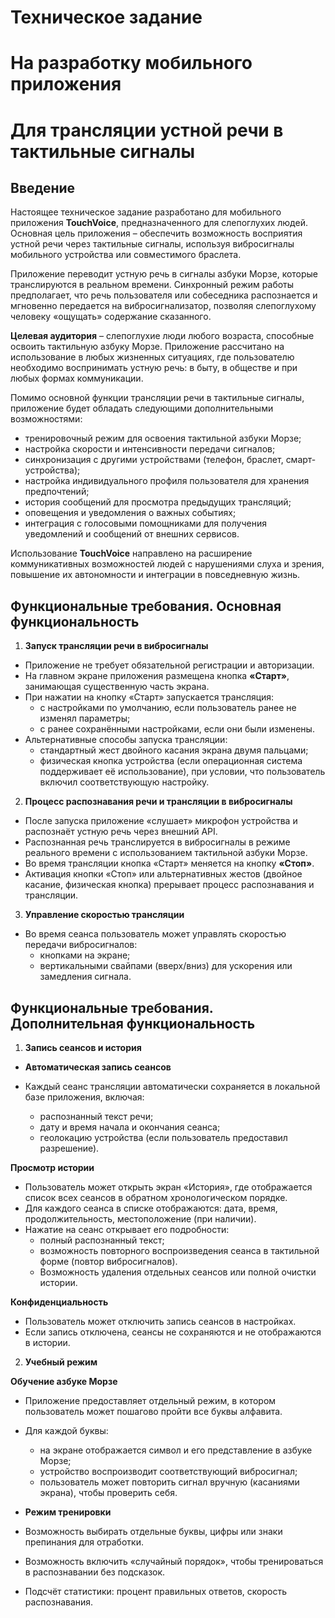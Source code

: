 ﻿# Техническое задание 
# На разработку мобильного приложения
# Для трансляции устной речи в тактильные сигналы

## **Введение**

Настоящее техническое задание разработано для мобильного приложения **TouchVoice**, предназначенного для слепоглухих людей. Основная цель приложения – обеспечить возможность восприятия устной речи через тактильные сигналы, используя вибросигналы мобильного устройства или совместимого браслета.

Приложение переводит устную речь в сигналы азбуки Морзе, которые транслируются в реальном времени. Синхронный режим работы предполагает, что речь пользователя или собеседника распознается и мгновенно передается на вибросигнализатор, позволяя слепоглухому человеку «ощущать» содержание сказанного.

**Целевая аудитория** – слепоглухие люди любого возраста, способные освоить тактильную азбуку Морзе. Приложение рассчитано на использование в любых жизненных ситуациях, где пользователю необходимо воспринимать устную речь: в быту, в обществе и при любых формах коммуникации.

Помимо основной функции трансляции речи в тактильные сигналы, приложение будет обладать следующими дополнительными возможностями:

* тренировочный режим для освоения тактильной азбуки Морзе;
* настройка скорости и интенсивности передачи сигналов;
* синхронизация с другими устройствами (телефон, браслет, смарт-устройства);
* настройка индивидуального профиля пользователя для хранения предпочтений;
* история сообщений для просмотра предыдущих трансляций;
* оповещения и уведомления о важных событиях;
* интеграция с голосовыми помощниками для получения уведомлений и сообщений от внешних сервисов.

Использование **TouchVoice** направлено на расширение коммуникативных возможностей людей с нарушениями слуха и зрения, повышение их автономности и интеграции в повседневную жизнь.

## Функциональные требования. Основная функциональность

1. **Запуск трансляции речи в вибросигналы**

* Приложение не требует обязательной регистрации и авторизации.
* На главном экране приложения размещена кнопка **«Старт»**, занимающая существенную часть экрана.
* При нажатии на кнопку «Старт» запускается трансляция:
  * с настройками по умолчанию, если пользователь ранее не изменял параметры;
  * с ранее сохранёнными настройками, если они были изменены.
* Альтернативные способы запуска трансляции:
  * стандартный жест двойного касания экрана двумя пальцами;
  * физическая кнопка устройства (если операционная система поддерживает её использование), при условии, что пользователь включил соответствующую настройку.

2. **Процесс распознавания речи и трансляции в вибросигналы**

* После запуска приложение «слушает» микрофон устройства и распознаёт устную речь через внешний API.
* Распознанная речь транслируется в вибросигналы в режиме реального времени с использованием тактильной азбуки Морзе.
* Во время трансляции кнопка «Старт» меняется на кнопку **«Стоп»**.
* Активация кнопки «Стоп» или альтернативных жестов (двойное касание, физическая кнопка) прерывает процесс распознавания и трансляции.

3. **Управление скоростью трансляции**

* Во время сеанса пользователь может управлять скоростью передачи вибросигналов:
  * кнопками на экране;
  * вертикальными свайпами (вверх/вниз) для ускорения или замедления сигнала.


## Функциональные требования. Дополнительная функциональность

1. **Запись сеансов и история**

* **Автоматическая запись сеансов**

* Каждый сеанс трансляции автоматически сохраняется в локальной базе приложения, включая:
  * распознанный текст речи;
  * дату и время начала и окончания сеанса;
  * геолокацию устройства (если пользователь предоставил разрешение).

**Просмотр истории**

* Пользователь может открыть экран «История», где отображается список всех сеансов в обратном хронологическом порядке.
* Для каждого сеанса в списке отображаются: дата, время, продолжительность, местоположение (при наличии).
* Нажатие на сеанс открывает его подробности:
  * полный распознанный текст;
  * возможность повторного воспроизведения сеанса в тактильной форме (повтор вибросигналов).
  * Возможность удаления отдельных сеансов или полной очистки истории.

**Конфиденциальность**

* Пользователь может отключить запись сеансов в настройках.
* Если запись отключена, сеансы не сохраняются и не отображаются в истории.

2. **Учебный режим**

**Обучение азбуке Морзе**

* Приложение предоставляет отдельный режим, в котором пользователь может пошагово пройти все буквы алфавита.
* Для каждой буквы:
  * на экране отображается символ и его представление в азбуке Морзе;
  * устройство воспроизводит соответствующий вибросигнал;
  * пользователь может повторить сигнал вручную (касаниями экрана), чтобы проверить себя.

* **Режим тренировки**

* Возможность выбирать отдельные буквы, цифры или знаки препинания для отработки.
* Возможность включить «случайный порядок», чтобы тренироваться в распознавании без подсказок.
* Подсчёт статистики: процент правильных ответов, скорость распознавания.

